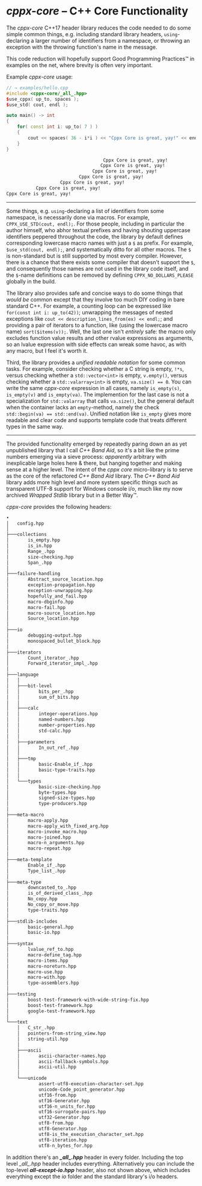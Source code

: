 # *cppx-core* – C++ Core Functionality

The *cppx-core* C++17 header library reduces the code needed to do some simple common things, e.g. including standard library headers, `using`-declaring a larger number of identifiers from a namespace, or throwing an exception with the throwing function's name in the message.

This code reduction will hopefully support Good Programming Practices&trade; in examples on the net, where brevity is often very important.

Example *cppx-core* usage:

~~~cpp
// → examples/hello.cpp
#include <cppx-core/_all_.hpp>
$use_cppx( up_to, spaces );
$use_std( cout, endl );

auto main() -> int
{
    for( const int i: up_to( 7 ) )
    {
        cout << spaces( 36 - i*i ) << "Cppx Core is great, yay!" << endl;
    }
}
~~~

~~~txt
                                    Cppx Core is great, yay!
                                   Cppx Core is great, yay!
                                Cppx Core is great, yay!
                           Cppx Core is great, yay!
                    Cppx Core is great, yay!
           Cppx Core is great, yay!
Cppx Core is great, yay!
~~~
<div></div>

---

Some things, e.g. `using`-declaring a list of identifiers from some namespace, is necessarily done via macros. For example, `CPPX_USE_STD(cout, endl);`. For those people, including in particular the author himself, who abhor textual prefixes and having shouting uppercase identifiers peppered throughout the code, the library by default defines corresponding lowercase macro names with just a `$` as prefix. For example, `$use_std(cout, endl);`, and systematically ditto for all other macros. The `$` is non-standard but is still supported by most every compiler. However, there is a chance that there exists some compiler that doesn't support the `$`, and consequently those names are not used in the library code itself, and the `$`-name definitions can be removed by defining `CPPX_NO_DOLLARS_PLEASE` globally in the build.

The library also provides safe and concise ways to do some things that *would be* common except that they involve too much DIY coding in bare standard C++. For example, a counting loop can be expressed like `for(const int i: up_to(42))`; unwrapping the messages of nested exceptions like `cout << description_lines_from(ex) << endl;`; and providing a pair of iterators to a function,  like (using the lowercase macro name) `sort($items(v));`. Well, the last one isn't *entirely* safe: the macro only excludes function value results and other rvalue expressions as arguments, so an lvalue expression with side effects can wreak some havoc, as with any macro, but I feel it's worth it.

Third, the library provides a *unified readable notation* for some common tasks. For example, consider checking whether a C string is empty, `!*s`, versus checking whether a `std::vector<int>` is empty, `v.empty()`, versus checking whether a `std::valarray<int>` is empty, `va.size() == 0`. You can write the same *cppx-core* expression in all cases, namely `is_empty(s)`, `is_empty(v)` and `is_empty(va)`. The implemention for the last case is not a specialization for `std::valarray` that calls `va.size()`, but the general default when the container lacks an `empty`-method, namely the check `std::begin(va) == std::end(va)`. Unified notation like `is_empty` gives more readable and clear code and supports template code that treats different types in the same way.

---

The provided functionality emerged by repeatedly paring down an as yet unpublished library that I call *C++ Band Aid*, so it's a bit like the prime numbers emerging via a sieve process: *apparently* arbitrary with inexplicable large holes here & there, but hanging together and making sense at a higher level. The intent of the *cppx core* micro-library is to serve as the core of the refactored *C++ Band Aid* library. The *C++ Band Aid* library adds more high level and more system specific things such as transparent UTF-8 support for Windows console i/o, much like my now archived *Wrapped Stdlib* library but in a Better Way&trade;.

*cppx-core* provides the following headers:

~~~ txt
•
│   config.hpp
│
├───collections
│       is_empty.hpp
│       is_in.hpp
│       Range_.hpp
│       size-checking.hpp
│       Span_.hpp
│
├───failure-handling
│       Abstract_source_location.hpp
│       exception-propagation.hpp
│       exception-unwrapping.hpp
│       hopefully_and_fail.hpp
│       macro-dbginfo.hpp
│       macro-fail.hpp
│       macro-source_location.hpp
│       Source_location.hpp
│
├───io
│       debugging-output.hpp
│       monospaced_bullet_block.hpp
│
├───iterators
│       Count_iterator_.hpp
│       Forward_iterator_impl_.hpp
│
├───language
│   │
│   ├───bit-level
│   │       bits_per_.hpp
│   │       sum_of_bits.hpp
│   │
│   ├───calc
│   │       integer-operations.hpp
│   │       named-numbers.hpp
│   │       number-properties.hpp
│   │       std-calc.hpp
│   │
│   ├───parameters
│   │       In_out_ref_.hpp
│   │
│   ├───tmp
│   │       basic-Enable_if_.hpp
│   │       basic-type-traits.hpp
│   │
│   └───types
│           basic-size-checking.hpp
│           byte-types.hpp
│           signed-size-types.hpp
│           type-producers.hpp
│
├───meta-macro
│       macro-apply.hpp
│       macro-apply_with_fixed_arg.hpp
│       macro-invoke_macro.hpp
│       macro-joined.hpp
│       macro-n_arguments.hpp
│       macro-repeat.hpp
│
├───meta-template
│       Enable_if_.hpp
│       Type_list_.hpp
│
├───meta-type
│       downcasted_to_.hpp
│       is_of_derived_class_.hpp
│       No_copy.hpp
│       No_copy_or_move.hpp
│       type-traits.hpp
│
├───stdlib-includes
│       basic-general.hpp
│       basic-io.hpp
│
├───syntax
│       lvalue_ref_to.hpp
│       macro-define_tag.hpp
│       macro-items.hpp
│       macro-noreturn.hpp
│       macro-use.hpp
│       macro-with.hpp
│       type-assemblers.hpp
│
├───testing
│       boost-test-framework-with-wide-string-fix.hpp
│       boost-test-framework.hpp
│       google-test-framework.hpp
│
└───text
    │   C_str_.hpp
    │   pointers-from-string_view.hpp
    │   string-util.hpp
    │
    ├───ascii
    │       ascii-character-names.hpp
    │       ascii-fallback-symbols.hpp
    │       ascii-util.hpp
    │
    └───unicode
            assert-utf8-execution-character-set.hpp
            unicode-Code_point_generator.hpp
            utf16-from.hpp
            utf16-Generator.hpp
            utf16-n_units_for.hpp
            utf16-surrogate-pairs.hpp
            utf32-Generator.hpp
            utf8-from.hpp
            utf8-Generator.hpp
            utf8-is_the_execution_character_set.hpp
            utf8-iteration.hpp
            utf8-n_bytes_for.hpp
~~~

In addition there's an ***\_all\_.hpp*** header in every folder. Including the top level <i>\_all\_.hpp</i> header includes everything. Alternatively you can include the top-level ***all-except-io.hpp*** header, also not shown above, which includes everything except the *io* folder and the standard library's i/o headers.
